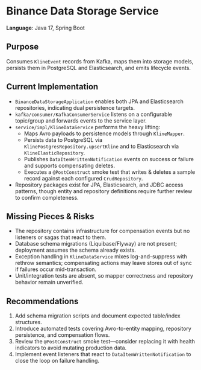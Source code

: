 # Binance Data Storage Service

**Language**: Java 17, Spring Boot

## Purpose
Consumes `KlineEvent` records from Kafka, maps them into storage models, persists them in PostgreSQL and Elasticsearch, and emits lifecycle events.

## Current Implementation
- `BinanceDataStorageApplication` enables both JPA and Elasticsearch repositories, indicating dual persistence targets.
- `kafka/consumer/KafkaConsumerService` listens on a configurable topic/group and forwards events to the service layer.
- `service/impl/KlineDataService` performs the heavy lifting:
  - Maps Avro payloads to persistence models through `KlineMapper`.
  - Persists data to PostgreSQL via `KlinePostgresRepository.upsertKline` and to Elasticsearch via `KlineElasticRepository`.
  - Publishes `DataItemWrittenNotification` events on success or failure and supports compensating deletes.
  - Executes a `@PostConstruct` smoke test that writes & deletes a sample record against each configured `CrudRepository`.
- Repository packages exist for JPA, Elasticsearch, and JDBC access patterns, though entity and repository definitions require further review to confirm completeness.

## Missing Pieces & Risks
- The repository contains infrastructure for compensation events but no listeners or sagas that react to them.
- Database schema migrations (Liquibase/Flyway) are not present; deployment assumes the schema already exists.
- Exception handling in `KlineDataService` mixes log-and-suppress with rethrow semantics; compensating actions may leave stores out of sync if failures occur mid-transaction.
- Unit/integration tests are absent, so mapper correctness and repository behavior remain unverified.

## Recommendations
1. Add schema migration scripts and document expected table/index structures.
2. Introduce automated tests covering Avro-to-entity mapping, repository persistence, and compensation flows.
3. Review the `@PostConstruct` smoke test—consider replacing it with health indicators to avoid mutating production data.
4. Implement event listeners that react to `DataItemWrittenNotification` to close the loop on failure handling.
